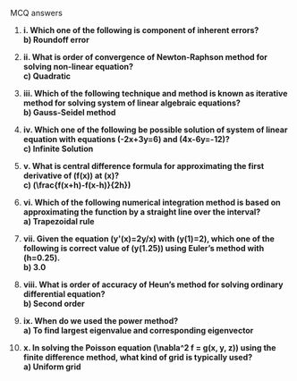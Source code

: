 MCQ answers

1. **i. Which one of the following is component of inherent errors?**  
   **b) Roundoff error**

2. **ii. What is order of convergence of Newton-Raphson method for solving non-linear equation?**  
   **c) Quadratic**

3. **iii. Which of the following technique and method is known as iterative method for solving system of linear algebraic equations?**  
   **b) Gauss-Seidel method**

4. **iv. Which one of the following be possible solution of system of linear equation with equations \(-2x+3y=6\) and \(4x-6y=-12\)?**  
   **c) Infinite Solution**

5. **v. What is central difference formula for approximating the first derivative of \(f(x)\) at \(x\)?**  
   **c) \(\frac{f(x+h)-f(x-h)}{2h}\)**

6. **vi. Which of the following numerical integration method is based on approximating the function by a straight line over the interval?**  
   **a) Trapezoidal rule**

7. **vii. Given the equation \(y'(x)=2y/x\) with \(y(1)=2\), which one of the following is correct value of \(y(1.25)\) using Euler’s method with \(h=0.25\).**  
   **b) 3.0**

8. **viii. What is order of accuracy of Heun’s method for solving ordinary differential equation?**  
   **b) Second order**

9. **ix. When do we used the power method?**  
   **a) To find largest eigenvalue and corresponding eigenvector**

10. **x. In solving the Poisson equation \(\nabla^2 f = g(x, y, z)\) using the finite difference method, what kind of grid is typically used?**  
    **a) Uniform grid**
